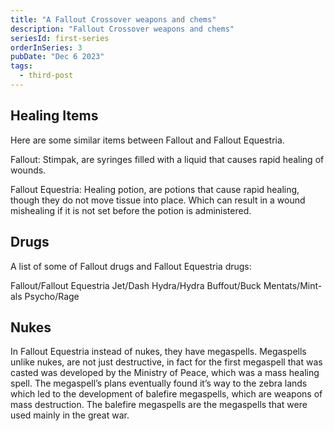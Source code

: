 ```yaml
---
title: "A Fallout Crossover weapons and chems"
description: "Fallout Crossover weapons and chems"
seriesId: first-series
orderInSeries: 3
pubDate: "Dec 6 2023"
tags:
  - third-post
---
```

## Healing Items
Here are some similar items between Fallout and Fallout Equestria. 

Fallout: Stimpak, are syringes filled with a liquid that causes rapid healing of wounds. 

Fallout Equestria: Healing potion, are potions that cause rapid healing, though they do not move tissue into place. Which can result in a wound mishealing if it is not set before the potion is administered. 

## Drugs 

A list of some of Fallout drugs and Fallout Equestria drugs: 

Fallout/Fallout Equestria 
Jet/Dash 
Hydra/Hydra 
Buffout/Buck 
Mentats/Mint-als 
Psycho/Rage 

## Nukes 

In Fallout Equestria instead of nukes, they have megaspells. Megaspells unlike nukes, are not just destructive, in fact for the first megaspell that was casted was developed by the Ministry of Peace, which was a mass healing spell. The megaspell’s plans eventually found it’s way to the zebra lands which led to the development of balefire megaspells, which are weapons of mass destruction. The balefire megaspells are the megaspells that were used mainly in the great war. 